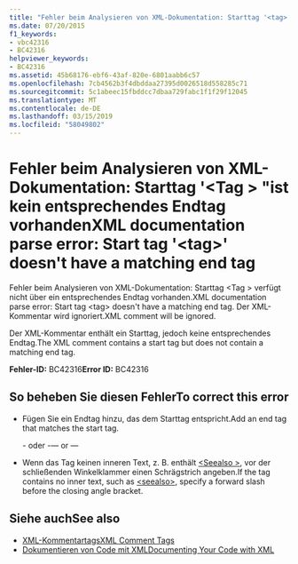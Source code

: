 ```yaml
---
title: "Fehler beim Analysieren von XML-Dokumentation: Starttag '<tag>' ist kein entsprechendes Endtag vorhanden"
ms.date: 07/20/2015
f1_keywords:
- vbc42316
- BC42316
helpviewer_keywords:
- BC42316
ms.assetid: 45b68176-ebf6-43af-820e-6801aabb6c57
ms.openlocfilehash: 7cb4562b3f4dbddaa27395d0026518d558285c71
ms.sourcegitcommit: 5c1abeec15fbddcc7dbaa729fabc1f1f29f12045
ms.translationtype: MT
ms.contentlocale: de-DE
ms.lasthandoff: 03/15/2019
ms.locfileid: "58049802"
---
```

# <a name="xml-documentation-parse-error-start-tag-tag-doesnt-have-a-matching-end-tag"></a><span data-ttu-id="16a27-102">Fehler beim Analysieren von XML-Dokumentation: Starttag '\<Tag > "ist kein entsprechendes Endtag vorhanden</span><span class="sxs-lookup"><span data-stu-id="16a27-102">XML documentation parse error: Start tag '\<tag>' doesn't have a matching end tag</span></span>
<span data-ttu-id="16a27-103">Fehler beim Analysieren von XML-Dokumentation: Starttag \<Tag > verfügt nicht über ein entsprechendes Endtag vorhanden.</span><span class="sxs-lookup"><span data-stu-id="16a27-103">XML documentation parse error: Start tag \<tag> doesn't have a matching end tag.</span></span> <span data-ttu-id="16a27-104">Der XML-Kommentar wird ignoriert.</span><span class="sxs-lookup"><span data-stu-id="16a27-104">XML comment will be ignored.</span></span>  
  
 <span data-ttu-id="16a27-105">Der XML-Kommentar enthält ein Starttag, jedoch keine entsprechendes Endtag.</span><span class="sxs-lookup"><span data-stu-id="16a27-105">The XML comment contains a start tag but does not contain a matching end tag.</span></span>  
  
 <span data-ttu-id="16a27-106">**Fehler-ID:** BC42316</span><span class="sxs-lookup"><span data-stu-id="16a27-106">**Error ID:** BC42316</span></span>  
  
## <a name="to-correct-this-error"></a><span data-ttu-id="16a27-107">So beheben Sie diesen Fehler</span><span class="sxs-lookup"><span data-stu-id="16a27-107">To correct this error</span></span>  
  
-   <span data-ttu-id="16a27-108">Fügen Sie ein Endtag hinzu, das dem Starttag entspricht.</span><span class="sxs-lookup"><span data-stu-id="16a27-108">Add an end tag that matches the start tag.</span></span>  
  
     <span data-ttu-id="16a27-109">- oder -</span><span class="sxs-lookup"><span data-stu-id="16a27-109">— or —</span></span>  
  
-   <span data-ttu-id="16a27-110">Wenn das Tag keinen inneren Text, z. B. enthält [ \<Seealso >](../../visual-basic/language-reference/xmldoc/seealso.md), vor der schließenden Winkelklammer einen Schrägstrich angeben.</span><span class="sxs-lookup"><span data-stu-id="16a27-110">If the tag contains no inner text, such as [\<seealso>](../../visual-basic/language-reference/xmldoc/seealso.md), specify a forward slash before the closing angle bracket.</span></span>  
  
## <a name="see-also"></a><span data-ttu-id="16a27-111">Siehe auch</span><span class="sxs-lookup"><span data-stu-id="16a27-111">See also</span></span>

- [<span data-ttu-id="16a27-112">XML-Kommentartags</span><span class="sxs-lookup"><span data-stu-id="16a27-112">XML Comment Tags</span></span>](../../visual-basic/language-reference/xmldoc/index.md)
- [<span data-ttu-id="16a27-113">Dokumentieren von Code mit XML</span><span class="sxs-lookup"><span data-stu-id="16a27-113">Documenting Your Code with XML</span></span>](../../visual-basic/programming-guide/program-structure/documenting-your-code-with-xml.md)
